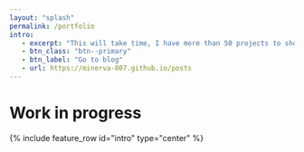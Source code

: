 ```yaml
---
layout: "splash"
permalink: /portfolio
intro:
   - excerpt: "This will take time, I have more than 50 projects to showcase haha"
   - btn_class: "btn--primary"
   - btn_label: "Go to blog"
   - url: https://minerva-007.github.io/posts
---
```


# Work in progress

{% include feature_row id="intro" type="center" %}
